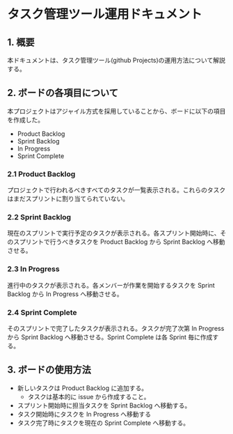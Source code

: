 # タスク管理ツール運用ドキュメント

## 1. 概要

本ドキュメントは、タスク管理ツール(github Projects)の運用方法について解説する。

## 2. ボードの各項目について

本プロジェクトはアジャイル方式を採用していることから、ボードに以下の項目を作成した。

- Product Backlog
- Sprint Backlog
- In Progress
- Sprint Complete

### 2.1 Product Backlog

プロジェクトで行われるべきすべてのタスクが一覧表示される。これらのタスクはまだスプリントに割り当てられていない。

### 2.2 Sprint Backlog

現在のスプリントで実行予定のタスクが表示される。各スプリント開始時に、そのスプリントで行うべきタスクを Product Backlog から Sprint Backlog へ移動させる。

### 2.3 In Progress

進行中のタスクが表示される。各メンバーが作業を開始するタスクを Sprint Backlog から In Progress へ移動させる。

### 2.4 Sprint Complete

そのスプリントで完了したタスクが表示される。タスクが完了次第 In Progress から Sprint Backlog へ移動させる。Sprint Complete は各 Sprint 毎に作成する。

## 3. ボードの使用方法

- 新しいタスクは Product Backlog に追加する。
  - タスクは基本的に issue から作成すること。
- スプリント開始時に担当タスクを Sprint Backlog へ移動する。
- タスク開始時にタスクを In Progress へ移動する
- タスク完了時にタスクを現在の Sprint Complete へ移動する。
